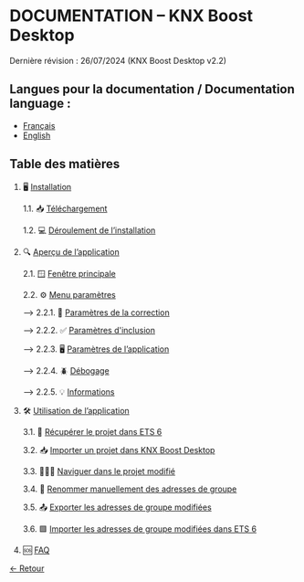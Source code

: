 # DOCUMENTATION – KNX Boost Desktop

Dernière révision : 26/07/2024 (KNX Boost Desktop v2.2)

## Langues pour la documentation / Documentation language :
- [Français](README.md)
- [English](README-EN.md)

## Table des matières
1. 🖥 [Installation](Installation/installation.md) 

    1.1. 📥 [Téléchargement](Installation/telechargement.md)

    1.2. 💻 [Déroulement de l’installation](Installation/installationdelapplication.md)

2. 🔍 [Aperçu de l’application](#aperçu-de-lapplication)

    2.1. 🪟 [Fenêtre principale](#fenêtre-principale)

    2.2. ⚙️ [Menu paramètres](#menu-paramètres)

      --> 2.2.1. 📝 [Paramètres de la correction](#paramètres-de-la-correction)

      --> 2.2.2. ✅ [Paramètres d'inclusion](#informations)

      --> 2.2.3. 🖥 [Paramètres de l’application](#paramètres-de-lapplication)

      --> 2.2.4. 🪲 [Débogage](#débogage)

      --> 2.2.5. 💡 [Informations](#informations)

3. 🛠 [Utilisation de l’application](#utilisation-de-lapplication)

    3.1. 📁 [Récupérer le projet dans ETS 6](#récupérer-le-projet-dans-ets-6)

    3.2. 📥 [Importer un projet dans KNX Boost Desktop](#importer-un-projet-dans-knx-boost-desktop)

    3.3. 🚶‍♂️‍➡️ [Naviguer dans le projet modifié](#naviguer-dans-le-projet-modifié)

    3.4. 📝 [Renommer manuellement des adresses de groupe](#renommer-manuellement-des-adresses-de-groupe)

    3.5. 📤 [Exporter les adresses de groupe modifiées](#exporter-les-adresses-de-groupe-modifiées)

    3.6. 🟩 [Importer les adresses de groupe modifiées dans ETS 6](#importer-les-adresses-de-groupe-modifiées-dans-ets-6)
    
4. 🆘 [FAQ](#FAQ)


[← Retour](../)
